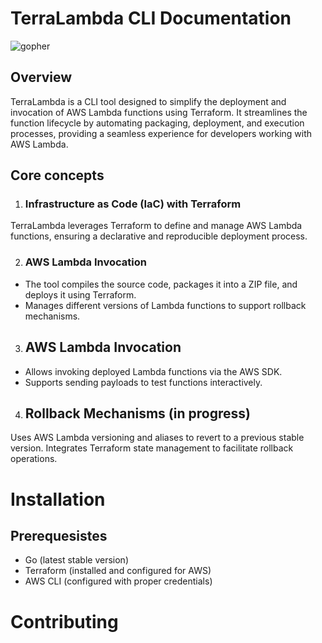 # TerraLambda CLI Documentation
![gopher](https://github.com/user-attachments/assets/574a1305-a556-43f8-a832-be42da9240fa)

## Overview 
TerraLambda is a CLI tool designed to simplify the deployment and invocation of AWS Lambda functions using Terraform. It streamlines the function lifecycle by automating packaging, deployment, and execution processes, providing a seamless experience for developers working with AWS Lambda.
## Core concepts 
1. ### Infrastructure as Code (IaC) with Terraform
  TerraLambda leverages Terraform to define and manage AWS Lambda functions, ensuring a declarative and reproducible deployment process.

2. ### AWS Lambda Invocation 
- The tool compiles the source code, packages it into a ZIP file, and deploys it using Terraform.
- Manages different versions of Lambda functions to support rollback mechanisms.

3. ## AWS Lambda Invocation
- Allows invoking deployed Lambda functions via the AWS SDK.
- Supports sending payloads to test functions interactively.

4. ## Rollback Mechanisms (in progress) 
Uses AWS Lambda versioning and aliases to revert to a previous stable version.
Integrates Terraform state management to facilitate rollback operations.

# Installation 
## Prerequesistes 
- Go (latest stable version)
- Terraform (installed and configured for AWS)
- AWS CLI (configured with proper credentials)

# Contributing
